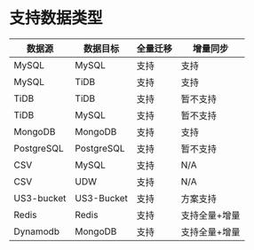 

# 支持数据类型

| 数据源     | 数据目标   | 全量迁移 | 增量同步      |
|------------|------------|--------|---------------|
| MySQL      | MySQL      | 支持     | 支持          |
| MySQL      | TiDB       | 支持     | 支持          |
| TiDB       | TiDB       | 支持     | 暂不支持      |
| TiDB       | MySQL      | 支持     | 暂不支持      |
| MongoDB    | MongoDB    | 支持     | 支持          |
| PostgreSQL | PostgreSQL | 支持     | 暂不支持      |
| CSV        | MySQL      | 支持     | N/A           |
| CSV        | UDW        | 支持     | N/A           |
| US3-bucket | US3-Bucket | 支持     | 方案支持      |
| Redis      | Redis      | 支持     | 支持全量+增量 |
| Dynamodb   | MongoDB    | 支持     | 支持全量+增量 |
